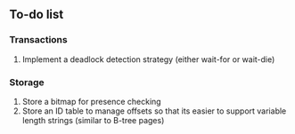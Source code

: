 ## To-do list

### Transactions
1. Implement a deadlock detection strategy (either wait-for or wait-die)

### Storage
1. Store a bitmap for presence checking
2. Store an ID table to manage offsets so that its easier to support variable length strings (similar to B-tree pages)
